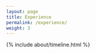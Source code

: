 ```yaml
---
layout: page
title: Experience
permalink: /experience/
weight: 3
---
```


<div class="row">
{% include about/timeline.html %}
</div>